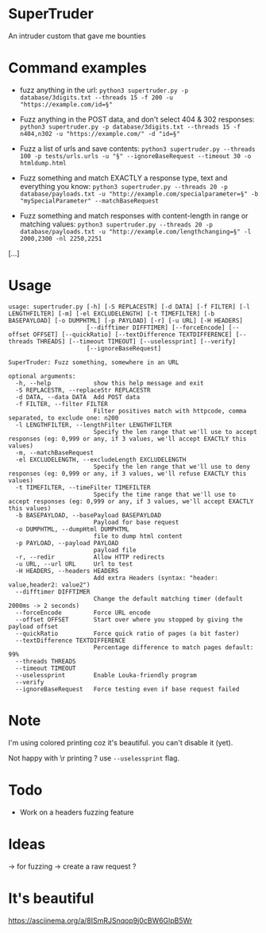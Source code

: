 # SuperTruder
An intruder custom that gave me bounties

# Command examples

- fuzz anything in the url:
`python3 supertruder.py -p database/3digits.txt --threads 15 -f 200 -u "https://example.com/id=§" `

- Fuzz anything in the POST data, and don't select 404 & 302 responses:
`python3 supertruder.py -p database/3digits.txt --threads 15 -f n404,n302 -u "https://example.com/" -d "id=§"`

- Fuzz a list of urls and save contents:
`python3 supertruder.py --threads 100 -p tests/urls.urls -u "§" --ignoreBaseRequest --timeout 30 -o htmldump.html`

- Fuzz something and match EXACTLY a response type, text and everything you know:
`python3 supertruder.py --threads 20 -p database/payloads.txt -u "http://example.com/specialparameter=§" -b "mySpecialParameter" --matchBaseRequest`

- Fuzz something and match responses with content-length in range or matching values:
`python3 supertruder.py --threads 20 -p database/payloads.txt -u "http://example.com/lengthchanging=§" -l 2000,2300 -nl 2250,2251`

[...]

# Usage
```
usage: supertruder.py [-h] [-S REPLACESTR] [-d DATA] [-f FILTER] [-l LENGTHFILTER] [-m] [-el EXCLUDELENGTH] [-t TIMEFILTER] [-b BASEPAYLOAD] [-o DUMPHTML] [-p PAYLOAD] [-r] [-u URL] [-H HEADERS]
                      [--difftimer DIFFTIMER] [--forceEncode] [--offset OFFSET] [--quickRatio] [--textDifference TEXTDIFFERENCE] [--threads THREADS] [--timeout TIMEOUT] [--uselessprint] [--verify]
                      [--ignoreBaseRequest]

SuperTruder: Fuzz something, somewhere in an URL

optional arguments:
  -h, --help            show this help message and exit
  -S REPLACESTR, --replaceStr REPLACESTR
  -d DATA, --data DATA  Add POST data
  -f FILTER, --filter FILTER
                        Filter positives match with httpcode, comma separated, to exclude one: n200
  -l LENGTHFILTER, --lengthFilter LENGTHFILTER
                        Specify the len range that we'll use to accept responses (eg: 0,999 or any, if 3 values, we'll accept EXACTLY this values)
  -m, --matchBaseRequest
  -el EXCLUDELENGTH, --excludeLength EXCLUDELENGTH
                        Specify the len range that we'll use to deny responses (eg: 0,999 or any, if 3 values, we'll refuse EXACTLY this values)
  -t TIMEFILTER, --timeFilter TIMEFILTER
                        Specify the time range that we'll use to accept responses (eg: 0,999 or any, if 3 values, we'll accept EXACTLY this values)
  -b BASEPAYLOAD, --basePayload BASEPAYLOAD
                        Payload for base request
  -o DUMPHTML, --dumpHtml DUMPHTML
                        file to dump html content
  -p PAYLOAD, --payload PAYLOAD
                        payload file
  -r, --redir           Allow HTTP redirects
  -u URL, --url URL     Url to test
  -H HEADERS, --headers HEADERS
                        Add extra Headers (syntax: "header: value,header2: value2")
  --difftimer DIFFTIMER
                        Change the default matching timer (default 2000ms -> 2 seconds)
  --forceEncode         Force URL encode
  --offset OFFSET       Start over where you stopped by giving the payload offset
  --quickRatio          Force quick ratio of pages (a bit faster)
  --textDifference TEXTDIFFERENCE
                        Percentage difference to match pages default: 99%
  --threads THREADS
  --timeout TIMEOUT
  --uselessprint        Enable Louka-friendly program
  --verify
  --ignoreBaseRequest   Force testing even if base request failed
```

# Note
I'm using colored printing coz it's beautiful. you can't disable it (yet).

Not happy with \r printing ? use `--uselessprint` flag.

# Todo

- Work on a headers fuzzing feature

# Ideas
-> for fuzzing -> create a raw request ?

# It's beautiful

https://asciinema.org/a/8ISmRJSnqop9j0cBW6GlpB5Wr
